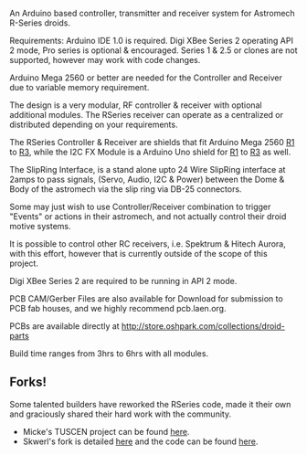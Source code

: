 An Arduino based controller, transmitter and receiver system for Astromech R-Series droids.

Requirements:
Arduino IDE 1.0 is required.
Digi XBee Series 2 operating API 2 mode, Pro series is optional & encouraged. Series 1 & 2.5 or clones are not supported, however may work with code changes.


Arduino Mega 2560 or better are needed for the Controller and Receiver due to variable memory requirement.


The design is a very modular, RF controller & receiver with optional additional modules. The RSeries receiver can operate as a centralized or distributed depending on your requirements.

The RSeries Controller & Receiver are shields that fit Arduino Mega 2560 [R1](https://code.google.com/p/rseries-open-control/source/detail?r=1) to [R3](https://code.google.com/p/rseries-open-control/source/detail?r=3), while the I2C FX Module is a Arduino Uno shield for [R1](https://code.google.com/p/rseries-open-control/source/detail?r=1) to [R3](https://code.google.com/p/rseries-open-control/source/detail?r=3) as well.

The SlipRing Interface, is a stand alone upto 24 Wire SlipRing interface at 2amps to pass signals, (Servo, Audio, I2C & Power) between the Dome & Body of the astromech via the slip ring via DB-25 connectors.

Some may just wish to use Controller/Receiver combination to trigger "Events" or actions in their astromech, and not actually control their droid motive systems.

It is possible to control other RC receivers, i.e. Spektrum & Hitech Aurora, with this effort, however that is currently outside of the scope of this project.

Digi XBee Series 2 are required to be running in API 2 mode.

PCB CAM/Gerber Files are also available for Download for submission to PCB fab houses, and we highly recommend pcb.laen.org.

PCBs are available directly at http://store.oshpark.com/collections/droid-parts

Build time ranges from 3hrs to 6hrs with all modules.

## Forks! ##
Some talented builders have reworked the RSeries code, made it their own and graciously shared their hard work with the community.

  * Micke's TUSCEN project can be found [here](http://astromech.net/forums/showthread.php?t=13496).
  * Skwerl's fork is detailed [here](http://astromech.net/forums/showthread.php?t=16108) and the code can be found [here](https://github.com/Skwerl/rseries).
